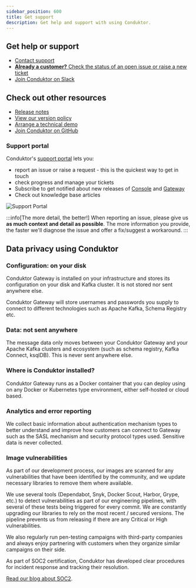 ```yaml
---
sidebar_position: 600
title: Get support
description: Get help and support with using Conduktor.
---
```


## Get help or support

- [Contact support](https://support.conduktor.io/hc/en-gb/requests/new)
- [**Already a customer?** Check the status of an open issue or raise a new ticket](https://support.conduktor.io/hc/en-gb/signin?return_to=https%3A%2F%2Fsupport.conduktor.io%2Fhc%2Fen-gb%2Frequests%2Fnew%3Fticket_form_id%3D17438312520209)
- [Join Conduktor on Slack](https://www.conduktor.io/slack)

## Check out other resources

- [Release notes](/changelog)
- [View our version policy](/support)
- [Arrange a technical demo](https://www.conduktor.io/contact/demo)
- [Join Conduktor on GitHub](https://github.com/conduktor)

### Support portal

Conduktor's [support portal](https://support.conduktor.io) lets you:

- report an issue or raise a request - this is the quickest way to get in touch
- check progress and manage your tickets
- Subscribe to get notified about new releases of [Console](https://support.conduktor.io/hc/en-gb/sections/16400553827473-Conduktor-Console) and [Gateway](https://support.conduktor.io/hc/en-gb/sections/16400521075217-Conduktor-Gateway)
- Check out knowledge base articles

![Support Portal](/guide/support-portal.png)

:::info[The more detail, the better!]
When reporting an issue, please give us **as much context and detail as possible**. The more information you provide, the faster we'll diagnose the issue and offer a fix/suggest a workaround.
:::

## Data privacy using Conduktor

### Configuration: on your disk

Conduktor Gateway is installed on your infrastructure and stores its configuration on your disk and Kafka cluster. It is not stored nor sent anywhere else.

Conduktor Gateway will store usernames and passwords you supply to connect to different technologies such as Apache Kafka, Schema Registry etc.

### Data: not sent anywhere

The message data only moves between your Conduktor Gateway and your Apache Kafka clusters and ecosystem (such as schema registry, Kafka Connect, ksqlDB). This is never sent anywhere else.

### Where is Conduktor installed?

Conduktor Gateway runs as a Docker container that you can deploy using on any Docker or Kubernetes type environment, either self-hosted or cloud based.

### Analytics and error reporting

We collect basic information about authentication mechanism types to better understand and improve how customers can connect to Gateway such as the SASL mechanism and security protocol types used. Sensitive data is never collected.

### Image vulnerabilities

As part of our development process, our images are scanned for any vulnerabilities that have been identified by the community, and we update necessary libraries to remove them where available.

We use several tools (Dependabot, Snyk, Docker Scout, Harbor, Grype, etc.) to detect vulnerabilities as part of our engineering pipelines, with several of these tests being triggered for every commit. We are constantly upgrading our libraries to rely on the most recent / secured versions. The pipeline prevents us from releasing if there are any Critical or High vulnerabilities.

We also regularly run pen-testing campaigns with third-party companies and always enjoy partnering with customers when they organize similar campaigns on their side.

As part of SOC2 certification, Conduktor has developed clear procedures for incident response and tracking their resolution.

[Read our blog about SOC2](https://conduktor.io/blog/what-we-learned-from-soc2-type2-write-what-you-do-do-what-you-write).
